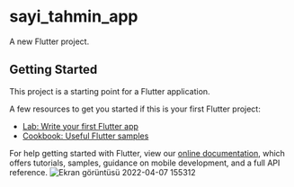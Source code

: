 # sayi_tahmin_app

A new Flutter project.

## Getting Started

This project is a starting point for a Flutter application.

A few resources to get you started if this is your first Flutter project:

- [Lab: Write your first Flutter app](https://flutter.dev/docs/get-started/codelab)
- [Cookbook: Useful Flutter samples](https://flutter.dev/docs/cookbook)

For help getting started with Flutter, view our
[online documentation](https://flutter.dev/docs), which offers tutorials,
samples, guidance on mobile development, and a full API reference.
![Ekran görüntüsü 2022-04-07 155312](https://user-images.githubusercontent.com/64382353/162225000-45968e35-bb5d-47d3-93f6-2283f8bfb17a.png)
